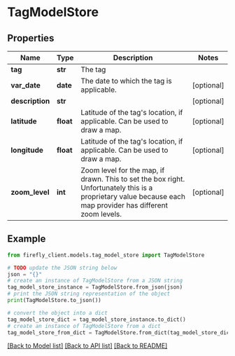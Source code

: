 # TagModelStore


## Properties

Name | Type | Description | Notes
------------ | ------------- | ------------- | -------------
**tag** | **str** | The tag | 
**var_date** | **date** | The date to which the tag is applicable. | [optional] 
**description** | **str** |  | [optional] 
**latitude** | **float** | Latitude of the tag&#39;s location, if applicable. Can be used to draw a map. | [optional] 
**longitude** | **float** | Latitude of the tag&#39;s location, if applicable. Can be used to draw a map. | [optional] 
**zoom_level** | **int** | Zoom level for the map, if drawn. This to set the box right. Unfortunately this is a proprietary value because each map provider has different zoom levels. | [optional] 

## Example

```python
from firefly_client.models.tag_model_store import TagModelStore

# TODO update the JSON string below
json = "{}"
# create an instance of TagModelStore from a JSON string
tag_model_store_instance = TagModelStore.from_json(json)
# print the JSON string representation of the object
print(TagModelStore.to_json())

# convert the object into a dict
tag_model_store_dict = tag_model_store_instance.to_dict()
# create an instance of TagModelStore from a dict
tag_model_store_from_dict = TagModelStore.from_dict(tag_model_store_dict)
```
[[Back to Model list]](../README.md#documentation-for-models) [[Back to API list]](../README.md#documentation-for-api-endpoints) [[Back to README]](../README.md)


